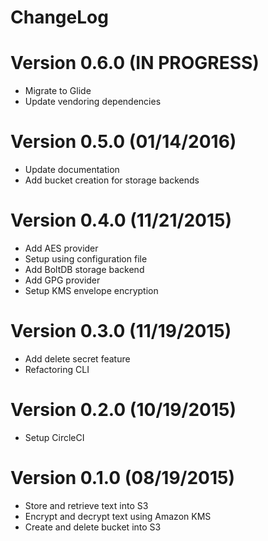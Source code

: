 ChangeLog
=============

# Version 0.6.0 (IN PROGRESS)

- Migrate to Glide
- Update vendoring dependencies

# Version 0.5.0 (01/14/2016)

- Update documentation
- Add bucket creation for storage backends

# Version 0.4.0 (11/21/2015)

- Add AES provider
- Setup using configuration file
- Add BoltDB storage backend
- Add GPG provider
- Setup KMS envelope encryption

# Version 0.3.0 (11/19/2015)

- Add delete secret feature
- Refactoring CLI

# Version 0.2.0 (10/19/2015)

- Setup CircleCI

# Version 0.1.0 (08/19/2015)

- Store and retrieve text into S3
- Encrypt and decrypt text using Amazon KMS
- Create and delete bucket into S3

